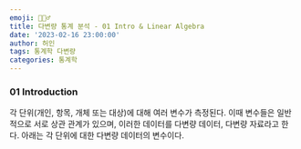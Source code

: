 ```yaml
---
emoji: 🏃🏻‍♂️
title: 다변량 통계 분석 - 01 Intro & Linear Algebra
date: '2023-02-16 23:00:00'
author: 허인
tags: 통계학 다변량
categories: 통계학
---
```


### 01 Introduction
각 단위(개인, 항목, 개체 또는 대상)에 대해 여러 변수가 측정된다. 이때 변수들은 일반적으로 서로 상관 관계가 있으며, 이러한 데이터를 다변량 데이터, 다변량 자료라고 한다. 
아래는 각 단위에 대한 다변량 데이터의 변수이다.
